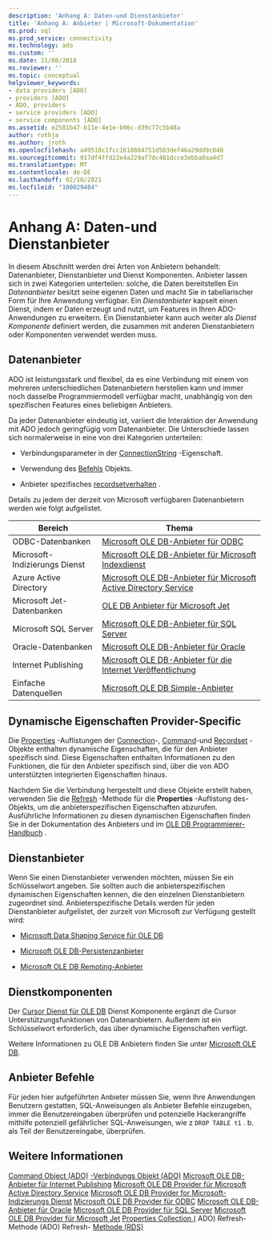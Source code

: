 ```yaml
---
description: 'Anhang A: Daten-und Dienstanbieter'
title: 'Anhang A: Anbieter | Microsoft-Dokumentation'
ms.prod: sql
ms.prod_service: connectivity
ms.technology: ado
ms.custom: ''
ms.date: 11/08/2018
ms.reviewer: ''
ms.topic: conceptual
helpviewer_keywords:
- data providers [ADO]
- providers [ADO]
- ADO, providers
- service providers [ADO]
- service components [ADO]
ms.assetid: e2581b47-b11e-4e1e-b96c-d39c77c5b48a
author: rothja
ms.author: jroth
ms.openlocfilehash: a49518c1fcc1618884751d503def46a29dd9c048
ms.sourcegitcommit: 917df4ffd22e4a229af7dc481dcce3ebba0aa4d7
ms.translationtype: MT
ms.contentlocale: de-DE
ms.lasthandoff: 02/10/2021
ms.locfileid: "100029484"
---
```

# <a name="appendix-a-data-and-service-providers"></a>Anhang A: Daten-und Dienstanbieter
In diesem Abschnitt werden drei Arten von Anbietern behandelt: Datenanbieter, Dienstanbieter und Dienst Komponenten. Anbieter lassen sich in zwei Kategorien unterteilen: solche, die Daten bereitstellen Ein *Datenanbieter* besitzt seine eigenen Daten und macht Sie in tabellarischer Form für Ihre Anwendung verfügbar. Ein *Dienstanbieter* kapselt einen Dienst, indem er Daten erzeugt und nutzt, um Features in Ihren ADO-Anwendungen zu erweitern. Ein Dienstanbieter kann auch weiter als *Dienst Komponente* definiert werden, die zusammen mit anderen Dienstanbietern oder Komponenten verwendet werden muss.

## <a name="data-providers"></a>Datenanbieter
 ADO ist leistungsstark und flexibel, da es eine Verbindung mit einem von mehreren unterschiedlichen Datenanbietern herstellen kann und immer noch dasselbe Programmiermodell verfügbar macht, unabhängig von den spezifischen Features eines beliebigen Anbieters.

 Da jeder Datenanbieter eindeutig ist, variiert die Interaktion der Anwendung mit ADO jedoch geringfügig vom Datenanbieter. Die Unterschiede lassen sich normalerweise in eine von drei Kategorien unterteilen:

-   Verbindungsparameter in der [ConnectionString](../../reference/ado-api/connectionstring-property-ado.md) -Eigenschaft.

-   Verwendung des [Befehls](../../reference/ado-api/command-object-ado.md) Objekts.

-   Anbieter spezifisches [recordsetverhalten](../../reference/ado-api/recordset-object-ado.md) .

 Details zu jedem der derzeit von Microsoft verfügbaren Datenanbietern werden wie folgt aufgelistet.

|Bereich|Thema|
|----------|-----------|
|ODBC-Datenbanken|[Microsoft OLE DB-Anbieter für ODBC](./microsoft-ole-db-provider-for-odbc.md)|
|Microsoft-Indizierungs Dienst|[Microsoft OLE DB-Anbieter für Microsoft Indexdienst](./microsoft-ole-db-provider-for-microsoft-indexing-service.md)|
|Azure Active Directory|[Microsoft OLE DB-Anbieter für Microsoft Active Directory Service](./microsoft-ole-db-provider-for-microsoft-active-directory-service.md)|
|Microsoft Jet-Datenbanken|[OLE DB Anbieter für Microsoft Jet](./microsoft-ole-db-provider-for-microsoft-jet.md)|
|Microsoft SQL Server|[Microsoft OLE DB-Anbieter für SQL Server](./microsoft-ole-db-provider-for-sql-server.md)|
|Oracle-Datenbanken|[Microsoft OLE DB-Anbieter für Oracle](./microsoft-ole-db-provider-for-oracle.md)|
|Internet Publishing|[Microsoft OLE DB-Anbieter für die Internet Veröffentlichung](./microsoft-ole-db-provider-for-internet-publishing.md)|
|Einfache Datenquellen|[Microsoft OLE DB Simple-Anbieter](./microsoft-ole-db-simple-provider.md)|

## <a name="provider-specific-dynamic-properties"></a>Dynamische Eigenschaften Provider-Specific
 Die [Properties](../../reference/ado-api/properties-collection-ado.md) -Auflistungen der [Connection](../../reference/ado-api/connection-object-ado.md)-, [Command](../../reference/ado-api/command-object-ado.md)-und [Recordset](../../reference/ado-api/recordset-object-ado.md) -Objekte enthalten dynamische Eigenschaften, die für den Anbieter spezifisch sind. Diese Eigenschaften enthalten Informationen zu den Funktionen, die für den Anbieter spezifisch sind, über die von ADO unterstützten integrierten Eigenschaften hinaus.

 Nachdem Sie die Verbindung hergestellt und diese Objekte erstellt haben, verwenden Sie die [Refresh](../../reference/ado-api/refresh-method-ado.md) -Methode für die **Properties** -Auflistung des-Objekts, um die anbieterspezifischen Eigenschaften abzurufen. Ausführliche Informationen zu diesen dynamischen Eigenschaften finden Sie in der Dokumentation des Anbieters und im [OLE DB Programmierer-Handbuch](/previous-versions/windows/desktop/ms713643(v=vs.85)) .

## <a name="service-providers"></a>Dienstanbieter
 Wenn Sie einen Dienstanbieter verwenden möchten, müssen Sie ein Schlüsselwort angeben. Sie sollten auch die anbieterspezifischen dynamischen Eigenschaften kennen, die den einzelnen Dienstanbietern zugeordnet sind. Anbieterspezifische Details werden für jeden Dienstanbieter aufgelistet, der zurzeit von Microsoft zur Verfügung gestellt wird:

-   [Microsoft Data Shaping Service für OLE DB](./microsoft-data-shaping-service-for-ole-db-ado-service-provider.md)

-   [Microsoft OLE DB-Persistenzanbieter](./microsoft-ole-db-persistence-provider-ado-service-provider.md)

-   [Microsoft OLE DB Remoting-Anbieter](./microsoft-ole-db-remoting-provider-ado-service-provider.md)

## <a name="service-components"></a>Dienstkomponenten
 Der [Cursor Dienst für OLE DB](./microsoft-cursor-service-for-ole-db-ado-service-component.md) Dienst Komponente ergänzt die Cursor Unterstützungsfunktionen von Datenanbietern. Außerdem ist ein Schlüsselwort erforderlich, das über dynamische Eigenschaften verfügt.

 Weitere Informationen zu OLE DB Anbietern finden Sie unter [Microsoft OLE DB](/previous-versions/windows/desktop/ms722784(v=vs.85)).

## <a name="provider-commands"></a>Anbieter Befehle
 Für jeden hier aufgeführten Anbieter müssen Sie, wenn Ihre Anwendungen Benutzern gestatten, SQL-Anweisungen als Anbieter Befehle einzugeben, immer die Benutzereingaben überprüfen und potenzielle Hackerangriffe mithilfe potenziell gefährlicher SQL-Anweisungen, wie z `DROP TABLE t1` . b. als Teil der Benutzereingabe, überprüfen.

## <a name="see-also"></a>Weitere Informationen
 [Command Object (ADO)](../../reference/ado-api/command-object-ado.md) [-Verbindungs Objekt (ADO)](../../reference/ado-api/connection-object-ado.md) [Microsoft OLE DB-Anbieter für Internet Publishing](./microsoft-ole-db-provider-for-internet-publishing.md) [Microsoft OLE DB Provider für Microsoft Active Directory Service](./microsoft-ole-db-provider-for-microsoft-active-directory-service.md) [Microsoft OLE DB Provider for Microsoft-Indizierungs Dienst](./microsoft-ole-db-provider-for-microsoft-indexing-service.md) [Microsoft OLE DB Provider für ODBC](./microsoft-ole-db-provider-for-odbc.md) [Microsoft OLE DB-Anbieter für Oracle](./microsoft-ole-db-provider-for-oracle.md) [Microsoft OLE DB Provider für SQL Server](./microsoft-ole-db-provider-for-sql-server.md) [Microsoft OLE DB Provider für Microsoft Jet](./microsoft-ole-db-provider-for-microsoft-jet.md) [Properties Collection (](../../reference/ado-api/properties-collection-ado.md) ADO) Refresh-Methode (ADO) Refresh- [](../../reference/ado-api/recordset-object-ado.md) [Methode (RDS)](../../reference/rds-api/refresh-method-rds.md)